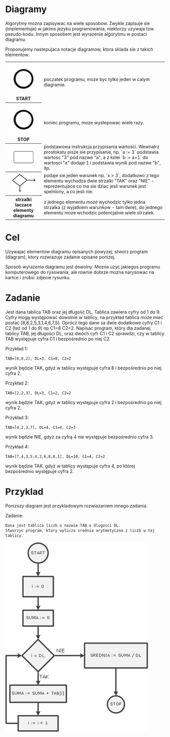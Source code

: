  Diagramy
==========

Algorytmy mozna zapisywac na wiele sposobow. Zwykle zapisuje sie (implementuje) w jakims jezyku programowania,
niektorzy uzywaja tzw. pseudo-kodu. Innym sposobem jest wyrazenie algorytmu w postaci diagramu.

Proponujemy nastepujaca notacje diagramow, ktora sklada sie z takich elementow:
<table>
 <tr> <th> <img src='starter.png' alt='START'/>  START </th> <td> poczatek programu, moze byc tylko jeden w calym diagramie. </td> </tr>
 <tr> <th> <img src='starter.png' alt='STOP'/> STOP </th> <td> koniec programu, moze wystepowac wiele razy. </td> </tr>
 <tr> <th> <img src='activity.png' alt='Instrukcja'/> </th> <td> podstawowa instrukcja przypisania wartosci. Wewnatrz prostokatu pisze sie przypisanie, np. `a := 3` podstawia wartosc "3" pod nazwe "a", 
a z kolei `b := a+1` do wartosci "a" dodaje 1 i podstawia wynik pod nazwe "b", itp. </td> </tr>
 <tr> <th> <img src='condition_small.png' alt='Warunek'/> </th> <td> podaje sie jeden warunek np. `x > 3`, dodatkowo z tego elementu wychodza dwie strzalki "TAK" oraz "NIE" - reprezentujace co ma sie dziac jesli warunek jest spelniony, a co jesli nie. </td> </tr>
 <tr> <th> strzalki laczace elementy diagramu </th> <td> z jednego elementu moze wychodzic tylko jedna strzalka (z wyjatkiem warunkow - tam dwie), do jednego elementu moze wchodzic potencjalnie wiele strzalek. </td> </tr>
</table>

 Cel
=====

Uzywajac elementow diagramu opisanych powyzej, stworz program (diagram), ktory rozwiazuje zadanie opisane ponizej.

Sposob wyrazenia diagramu jest dowolny. Mozna uzyc jakiegos programu komputerowego do rysowania, ale rownie dobrze mozna 
narysowac na kartce i zrobic zdjecie rysunku.

 Zadanie
=========

Jest dana tablica TAB oraz jej długość DL. Tablica zawiera cyfry od 1 do 9. Cyfry mogą występować dowolnie w tablicy, na przykład tablica może mieć postać [8,8,2,5,3,1,4,6,7,5]. 
Oprócz tego dane sa dwie dodatkowe cyfry C1 i C2 (też od 1 do 9) np C1=8 C2=2.
Napisac program, który dla zadanej tablicy TAB, jej długości DL, oraz dwóch cyfr C1 i C2 sprawdzi, czy w tablicy TAB występuje cyfra C1 i bezpośrednio po niej C2.

Przykład 1:
``` 
TAB=[8,8,2], DL=3, C1=8, C2=2 
```
wynik będzie TAK, gdyż w tablicy występuje cyfra 8 i bezpośrednio po niej cyfra 2.

Przykład 2: 
```
TAB=[2,2,3], DL=3, C1=2, C2=2 
```
wynik będzie TAK, gdyż w tablicy występuje cyfra 2 i bezpośrednio po niej cyfra 2.

Przykład 3:
```
TAB=[4,2,3,7], DL=4, C1=4, C2=3 
```
wynik będzie NIE, gdyż za cyfrą 4 nie występuje bezpośrednio cyfra 3.

Przykład 4:
```
TAB=[7,4,3,5,4,2,6,8,8,1], DL=10, C1=4, C2=2 
```
wynik będzie TAK, gdyż w tablicy występuje cyfra 4, po której bezpośrednio występuje cyfra 2.


 Przyklad 
==========

Ponizszy diagram jest przykladowym rozwiazaniem innego zadania.

Zadanie:

```
Dana jest tablica liczb o nazwie TAB o dlugosci DL. 
Stworzyc program, ktory wylicza srednia arytmetyczna z liczb w tej tablicy.
```

<img src='diagram_average.png' alt="Diagram for average"/>


